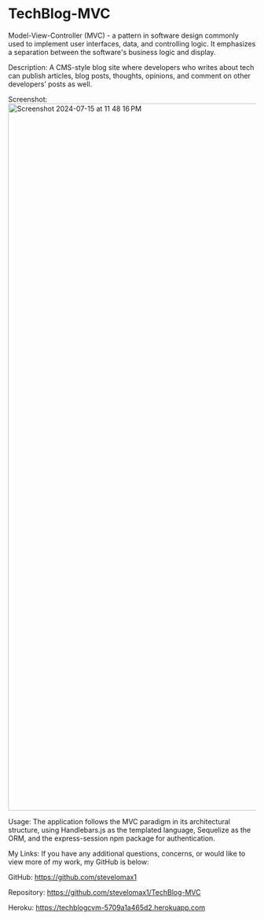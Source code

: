 # TechBlog-MVC

Model-View-Controller (MVC) - a pattern in software design commonly used to implement user interfaces, data, and controlling logic. It emphasizes a separation between the software's business logic and display.

Description:
A CMS-style blog site where developers who writes about tech can publish articles, blog posts, thoughts, opinions, and comment on other developers’ posts as well.

Screenshot:
<img width="1440" alt="Screenshot 2024-07-15 at 11 48 16 PM" src="https://github.com/user-attachments/assets/67ae1069-5aab-49c0-ae31-5295d9b92bf6">


Usage:
The application follows the MVC paradigm in its architectural structure, using Handlebars.js as the templated language, Sequelize as the ORM, and the express-session npm package for authentication.

My Links:
If you have any additional questions, concerns, or would like to view more of my work, my GitHub is below:

GitHub: 
https://github.com/stevelomax1

Repository: 
https://github.com/stevelomax1/TechBlog-MVC

Heroku: 
https://techblogcvm-5709a1a465d2.herokuapp.com
